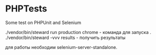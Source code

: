 # PHPTests
Some test on PHPUnit and Selenium 

./vendor/bin/steward run  production chrome - команда для запуска .
./vendor/bin/steward -vvv results  - получить результаты 
 
 для работы необходим  selenium-server-standalone.